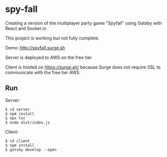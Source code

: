 # spy-fall
Creating a version of the multiplayer party game "Spyfall" using Gatsby with React and Socket.io

This project is working but not fully complete.

Demo: http://spyfall.surge.sh

Server is deployed to AWS on the free tier.

Client is hosted on https://surge.sh/ because Surge does not require SSL to communicate with the free tier AWS.

## Run

Server:

    $ cd server
    $ npm install
    $ npx tsc
    $ node dist/index.js

Client:

    $ cd client
    $ npm install
    $ gatsby develop --open
